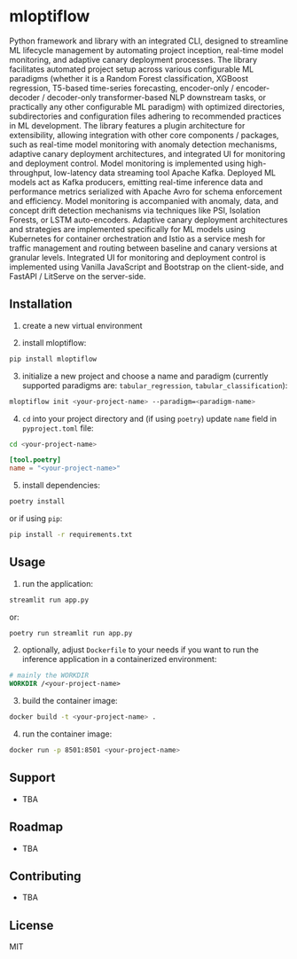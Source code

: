 # mloptiflow

Python framework and library with an integrated CLI, designed to streamline ML lifecycle management by automating project inception, real-time model monitoring, and adaptive canary deployment processes. The library facilitates automated project setup across various configurable ML paradigms (whether it is a Random Forest classification, XGBoost regression, T5-based time-series forecasting, encoder-only / encoder-decoder / decoder-only transformer-based NLP downstream tasks, or practically any other configurable ML paradigm) with optimized directories, subdirectories and configuration files adhering to recommended practices in ML development. The library features a plugin architecture for extensibility, allowing integration with other core components / packages, such as real-time model monitoring with anomaly detection mechanisms, adaptive canary deployment architectures, and integrated UI for monitoring and deployment control. Model monitoring is implemented using high-throughput, low-latency data streaming tool Apache Kafka. Deployed ML models act as Kafka producers, emitting real-time inference data and performance metrics serialized with Apache Avro for schema enforcement and efficiency. Model monitoring is accompanied with anomaly, data, and concept drift detection mechanisms via techniques like PSI, Isolation Forests, or LSTM auto-encoders. Adaptive canary deployment architectures and strategies are implemented specifically for ML models using Kubernetes for container orchestration and Istio as a service mesh for traffic management and routing between baseline and canary versions at granular levels. Integrated UI for monitoring and deployment control is implemented using Vanilla JavaScript and Bootstrap on the client-side, and FastAPI / LitServe on the server-side.


## Installation

1. create a new virtual environment

2. install mloptiflow:

```bash
pip install mloptiflow
```

3. initialize a new project and choose a name and paradigm (currently supported paradigms are: `tabular_regression`, `tabular_classification`):

```bash
mloptiflow init <your-project-name> --paradigm=<paradigm-name>
```

4. `cd` into your project directory and (if using `poetry`) update `name` field in `pyproject.toml` file:

```bash
cd <your-project-name>
```

```toml
[tool.poetry]
name = "<your-project-name>"
```

5. install dependencies:

```bash
poetry install
```

or if using `pip`:

```bash
pip install -r requirements.txt
```

## Usage
1. run the application:

```bash
streamlit run app.py
```

or:

```bash
poetry run streamlit run app.py
```

2. optionally, adjust `Dockerfile` to your needs if you want to run the inference application in a containerized environment:

```dockerfile
# mainly the WORKDIR
WORKDIR /<your-project-name>
```

3. build the container image:

```bash
docker build -t <your-project-name> .
```

4. run the container image:

```bash
docker run -p 8501:8501 <your-project-name>
```

## Support
- TBA

## Roadmap
- TBA

## Contributing
- TBA


## License
MIT
